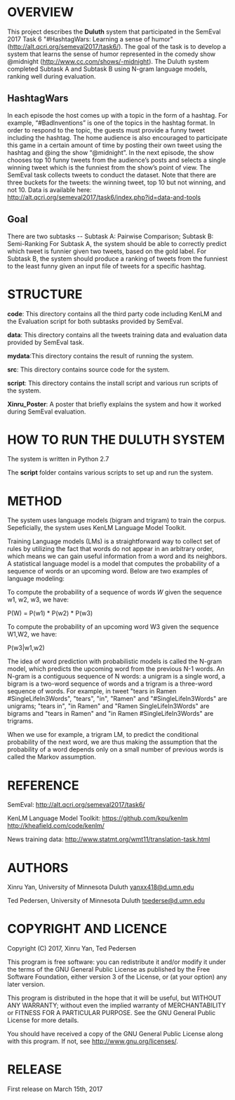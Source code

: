 # **OVERVIEW**
This project describes the **Duluth** system that participated in the SemEval 2017 Task 6 "#HashtagWars: Learning a sense of humor" (http://alt.qcri.org/semeval2017/task6/). The goal of the task is to develop a system that learns the sense of humor represented in the comedy show @midnight (http://www.cc.com/shows/-midnight). The Duluth system completed Subtask A and Subtask B using N-gram language models, ranking well during evaluation.

## HashtagWars
In each episode the host comes up with a topic in the form of a hashtag. For example, “#BadInventions” is one of the topics in the hashtag format. In order to respond to the topic, the guests must provide a funny tweet including the hashtag. The home audience is also encouraged to participate this game in a certain amount of time by posting their own tweet using the hashtag and @ing the show “@midnight”. In the next episode, the show chooses top 10 funny tweets from the audience’s posts and selects a single winning tweet which is the funniest from the show’s point of view. The SemEval task collects tweets to conduct the dataset. Note that there are three buckets for the tweets: the winning tweet, top 10 but not winning, and not 10. Data is available here: http://alt.qcri.org/semeval2017/task6/index.php?id=data-and-tools

## Goal 
There are two subtasks -- Subtask A: Pairwise Comparison; Subtask B: Semi-Ranking
For Subtask A, the system should be able to correctly predict which tweet is funnier given two tweets, based on the gold label. For Subtask B, the system should produce a ranking of tweets from the funniest to the least funny given an input file of tweets for a specific hashtag.

# **STRUCTURE**
**code**: This directory contains all the third party code including KenLM and the Evaluation script for both subtasks provided by SemEval.

**data**: This directory contains all the tweets training data and evaluation data provided by SemEval task.

**mydata**:This directory contains the result of running the system.

**src**: This directory contains source code for the system.

**script**: This directory contains the install script and various run scripts of the system.

**Xinru_Poster**: A poster that briefly explains the system and how it worked during SemEval evaluation.


# **HOW TO RUN THE DULUTH SYSTEM**
The system is written in Python 2.7

The **script** folder contains various scripts to set up and run the system.


# **METHOD**
The system uses language models (bigram and trigram) to train the corpus. Sepeficially, the system uses KenLM Language Model Toolkit.

Training Language models (LMs) is a straightforward way to collect set of rules by utilizing the fact that words do not appear in an arbitrary order, which means we can gain useful information from a word and its neighbors. A statistical language model is a model that computes the probability of a sequence of words or an upcoming word. Below are two examples of language modeling:

To compute the probability of a sequence of words $W$ given the sequence w1, w2, w3, we have:

P(W) = P(w1) * P(w2) * P(w3)


To compute the probability of an upcoming word W3 given the sequence W1,W2, we have:

P(w3|w1,w2)


The idea of word prediction with probabilistic models is called the N-gram model, which predicts the upcoming word from the previous N-1 words. An N-gram is a contiguous sequence of N words: a unigram is a single word, a bigram is a two-word sequence of words and a trigram is a three-word sequence of words. For example, in tweet "tears in Ramen #SingleLifeIn3Words", "tears", "in", "Ramen" and "#SingleLifeIn3Words" are unigrams; "tears in", "in Ramen" and "Ramen SingleLifeIn3Words" are bigrams and "tears in Ramen" and "in Ramen #SingleLifeIn3Words" are trigrams.

When we use for example, a trigram LM, to predict the conditional probability of the next word, we are thus making the assumption that the probability of a word depends only on a small number of previous words is called the Markov assumption.


# REFERENCE
SemEval:  http://alt.qcri.org/semeval2017/task6/

KenLM Language Model Toolkit:  https://github.com/kpu/kenlm
                               http://kheafield.com/code/kenlm/
                            
News training data: http://www.statmt.org/wmt11/translation-task.html


# **AUTHORS**
Xinru Yan, University of Minnesota Duluth yanxx418@d.umn.edu

Ted Pedersen, University of Minnesota Duluth tpederse@d.umn.edu

# **COPYRIGHT AND LICENCE**
Copyright (C) 2017, Xinru Yan, Ted Pedersen

This program is free software: you can redistribute it and/or modify it
under the terms of the GNU General Public License as published by the
Free Software Foundation, either version 3 of the License, or (at your
option) any later version.

This program is distributed in the hope that it will be useful, but
WITHOUT ANY WARRANTY; without even the implied warranty of
MERCHANTABILITY or FITNESS FOR A PARTICULAR PURPOSE. See the GNU General
Public License for more details.

You should have received a copy of the GNU General Public License along
with this program. If not, see <http://www.gnu.org/licenses/>.

# **RELEASE**
First release on March 15th,  2017


    



        

        



